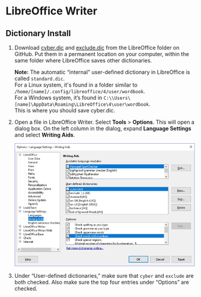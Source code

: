 # LibreOffice Writer

## Dictionary Install

1. Download [cyber.dic](./cyber.dic) and [exclude.dic](./exclude.dic) from the LibreOffice folder on GitHub. Put them in a permanent location on your computer, within the same folder where LibreOffice saves other dictionaries.

    **Note:** The automatic “internal” user-defined dictionary in LibreOffice is called `standard.dic`.  
    For a Linux system, it's found in a folder similar to `/home/[name]/.config/libreoffice/4/user/wordbook`.  
    For a Windows system, it’s found in `C:\\Users\[name]\AppData\Roaming\LibreOffice\4\user\wordbook`.  
    This is where you should save cyber.dic.

2. Open a file in LibreOffice Writer. Select **Tools** > **Options**. This will open a dialog box. On the left column in the dialog, expand **Language Settings** and select **Writing Aids**.

    <img src="../assets/language-settings-libof.png" alt="Language Settings">

3. Under “User-defined dictionaries,” make sure that `cyber` and `exclude` are both checked. Also make sure the top four entries under “Options” are checked.
